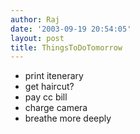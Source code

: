 ```yaml
---
author: Raj
date: '2003-09-19 20:54:05'
layout: post
title: ThingsToDoTomorrow
---
```


* print itenerary
* get haircut?
* pay cc bill
* charge camera
* breathe more deeply
